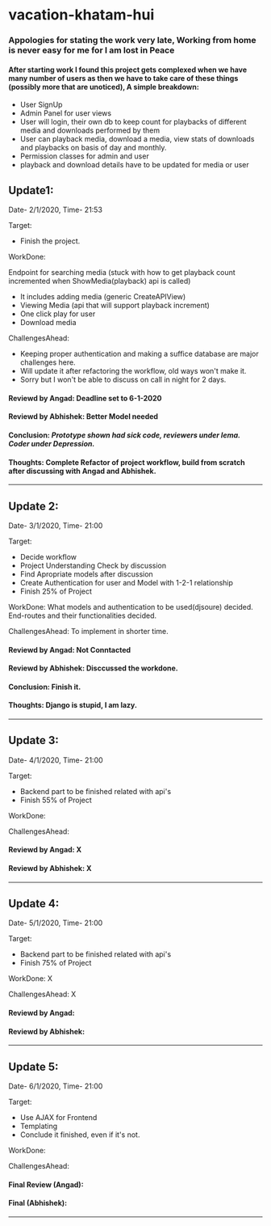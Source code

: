 # vacation-khatam-hui

### Appologies for stating the work very late, Working from home is never easy for me for I am lost in Peace


#### After starting work I found this project gets complexed when we have many number of users as then we have to take care of these things (possibly more that are unoticed), A simple breakdown:
* User SignUp
* Admin Panel for user views
* User will login, their own db to keep count for playbacks of different media and downloads performed by them
* User can playback media, download a media, view stats of downloads and playbacks on basis of day and monthly.
* Permission classes for admin and user
* playback and download details have to be updated for media or user

## Update1:
Date- 2/1/2020, Time- 21:53

Target:

* Finish the project.


WorkDone:

Endpoint for searching media (stuck with how to get playback count incremented when ShowMedia(playback) api is called)
* It includes adding media (generic CreateAPIView)
* Viewing Media (api that will support playback increment)
* One click play for user
* Download media

ChallengesAhead:

* Keeping proper authentication and making a suffice database are major challenges here.
* Will update it after refactoring the workflow, old ways won't make it.
* Sorry but I won't be able to discuss on call in night for 2 days.



#### Reviewd by Angad: Deadline set to 6-1-2020
#### Reviewd by Abhishek: Better Model needed

#### Conclusion: *Prototype shown had sick code, reviewers under lema. Coder under Depression.*

#### Thoughts: Complete Refactor of project workflow, build from scratch after discussing with Angad and Abhishek.

-------------------------------------------------------------------------------

## Update 2:
Date- 3/1/2020, Time- 21:00

Target:
* Decide workflow
* Project Understanding Check by discussion
* Find Apropriate models after discussion
* Create Authentication for user and Model with 1-2-1 relationship 
* Finish 25% of Project

WorkDone: What models and authentication to be used(djsoure) decided. End-routes and their functionalities decided.

ChallengesAhead: To implement in shorter time.

#### Reviewd by Angad: Not Conntacted
#### Reviewd by Abhishek: Disccussed the workdone.

#### Conclusion: Finish it.
#### Thoughts: Django is stupid, I am lazy.

------------------------------------------------------------------------------

## Update 3:
Date- 4/1/2020, Time- 21:00

Target:
* Backend part to be finished related with api's
* Finish 55% of Project


WorkDone:

ChallengesAhead:

#### Reviewd by Angad: X
#### Reviewd by Abhishek: X

------------------------------------------------------------------------------

## Update 4:
Date- 5/1/2020, Time- 21:00

Target:
* Backend part to be finished related with api's
* Finish 75% of Project

WorkDone: X

ChallengesAhead: X

#### Reviewd by Angad:
#### Reviewd by Abhishek:

------------------------------------------------------------------------------

## Update 5:
Date- 6/1/2020, Time- 21:00


Target:
* Use AJAX for Frontend
* Templating
* Conclude it finished, even if it's not.


WorkDone:

ChallengesAhead:

#### Final Review (Angad):
#### Final (Abhishek):

------------------------------------------------------------------------------
